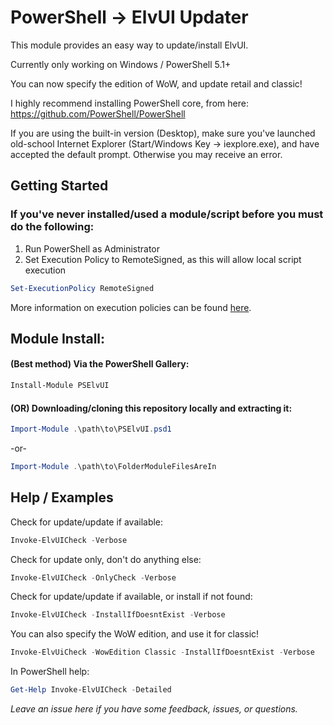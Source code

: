 PowerShell -> ElvUI Updater
======
This module provides an easy way to update/install ElvUI.

Currently only working on Windows / PowerShell 5.1+

You can now specify the edition of WoW, and update retail and classic!

I highly recommend installing PowerShell core, from here: https://github.com/PowerShell/PowerShell

If you are using the built-in version (Desktop), make sure you've launched old-school Internet Explorer (Start/Windows Key -> iexplore.exe), and have accepted the default prompt. Otherwise you may receive an error.

## Getting Started
### If you've never installed/used a module/script before you must do the following:

1. Run PowerShell as Administrator
2. Set Execution Policy to RemoteSigned, as this will allow local script execution

```powershell
Set-ExecutionPolicy RemoteSigned
```

More information on execution policies can be found [here](https://docs.microsoft.com/en-us/powershell/module/microsoft.powershell.core/about/about_execution_policies?view=powershell-6).

Module Install: 
------

#### (Best method) Via the PowerShell Gallery:

```powershell
Install-Module PSElvUI
```

#### (OR) Downloading/cloning this repository locally and extracting it:

```powershell
Import-Module .\path\to\PSElvUI.psd1
```
-or-

```powershell
Import-Module .\path\to\FolderModuleFilesAreIn
```

Help / Examples
------

Check for update/update if available:
```powershell
Invoke-ElvUICheck -Verbose
```

Check for update only, don't do anything else:
```powershell
Invoke-ElvUICheck -OnlyCheck -Verbose
```

Check for update/update if available, or install if not found:
```powershell
Invoke-ElvUICheck -InstallIfDoesntExist -Verbose
```

You can also specify the WoW edition, and use it for classic!
```powershell
Invoke-ElvUiCheck -WowEdition Classic -InstallIfDoesntExist -Verbose
```

In PowerShell help:

```powershell
Get-Help Invoke-ElvUICheck -Detailed 
```

*Leave an issue here if you have some feedback, issues, or questions.*
